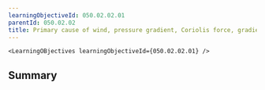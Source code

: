```yaml
---
learningObjectiveId: 050.02.02.01
parentId: 050.02.02
title: Primary cause of wind, pressure gradient, Coriolis force, gradient wind
---
```


```tsx eval
<LearningOBjectives learningObjectiveId={050.02.02.01} />
```

## Summary
